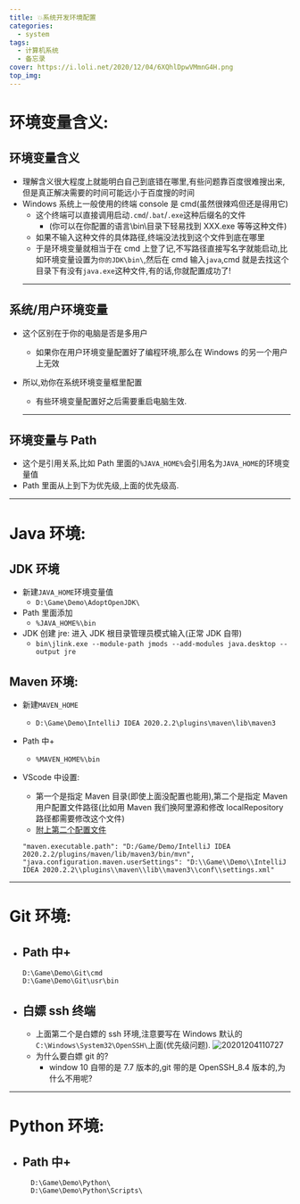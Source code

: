 ```yaml
---
title: 💥系统开发环境配置
categories:
  - system
tags:
  - 计算机系统
  - 备忘录
cover: https://i.loli.net/2020/12/04/6XQhlDpwVMmnG4H.png
top_img:
---
```


<!--
 * @Author: Weidows
 * @Date: 2020-12-04 11:38:58
 * @LastEditors: Weidows
 * @LastEditTime: 2020-12-28 00:27:06
 * @FilePath: \Weidowsd:\Game\Demo\Github\Blog-private\source\_posts\system\system_variable.md
 * @Description:
-->

# 环境变量含义:

## 环境变量含义

- 理解含义很大程度上就能明白自己到底错在哪里,有些问题靠百度很难搜出来,但是真正解决需要的时间可能远小于百度搜的时间
- Windows 系统上一般使用的终端 console 是 cmd(虽然很辣鸡但还是得用它)
  - 这个终端可以直接调用启动`.cmd`/`.bat`/`.exe`这种后缀名的文件
    - (你可以在你配置的语言\bin\目录下轻易找到 XXX.exe 等等这种文件)
  - 如果不输入这种文件的具体路径,终端没法找到这个文件到底在哪里
  - 于是环境变量就相当于在 cmd 上登了记,不写路径直接写名字就能启动,比如环境变量设置为`你的JDK\bin\`,然后在 cmd 输入`java`,cmd 就是去找这个目录下有没有`java.exe`这种文件,有的话,你就配置成功了!
  ***

## 系统/用户环境变量

- 这个区别在于你的电脑是否是多用户

  - 如果你在用户环境变量配置好了编程环境,那么在 Windows 的另一个用户上无效

- 所以,劝你在系统环境变量框里配置

  - 有些环境变量配置好之后需要重启电脑生效.

  ***

## 环境变量与 Path

- 这个是引用关系,比如 Path 里面的`%JAVA_HOME%`会引用名为`JAVA_HOME`的环境变量值
- Path 里面从上到下为优先级,上面的优先级高.

---

# Java 环境:

## JDK 环境

- 新建`JAVA_HOME`环境变量值
  - `D:\Game\Demo\AdoptOpenJDK\`
- Path 里面添加
  - `%JAVA_HOME%\bin`
- JDK 创建 jre: 进入 JDK 根目录管理员模式输入(正常 JDK 自带)
  - `bin\jlink.exe --module-path jmods --add-modules java.desktop --output jre`

## Maven 环境:

- 新建`MAVEN_HOME`

  - `D:\Game\Demo\IntelliJ IDEA 2020.2.2\plugins\maven\lib\maven3`

- Path 中+

  - `%MAVEN_HOME%\bin`

- VScode 中设置:
  - 第一个是指定 Maven 目录(即使上面没配置也能用),第二个是指定 Maven 用户配置文件路径(比如用 Maven 我们换阿里源和修改 localRepository 路径都需要修改这个文件)
  - [附上第二个配置文件](https://github.com/Weidows/Programming-Configuration/blob/master/Maven/conf/settings.xml)
  ```
  "maven.executable.path": "D:/Game/Demo/IntelliJ IDEA 2020.2.2/plugins/maven/lib/maven3/bin/mvn",
  "java.configuration.maven.userSettings": "D:\\Game\\Demo\\IntelliJ IDEA 2020.2.2\\plugins\\maven\\lib\\maven3\\conf\\settings.xml"
  ```

---

# Git 环境:

- ## Path 中+
  ```
  D:\Game\Demo\Git\cmd
  D:\Game\Demo\Git\usr\bin
  ```
- ## 白嫖 ssh 终端
  - 上面第二个是白嫖的 ssh 环境,注意要写在 Windows 默认的`C:\Windows\System32\OpenSSH\`上面(优先级问题).
    <img src="https://i.loli.net/2020/12/04/LJnhekugtUyHOaC.png" alt="20201204110727" />
  - 为什么要白嫖 git 的?
    - window 10 自带的是 7.7 版本的,git 带的是 OpenSSH_8.4 版本的,为什么不用呢?

---

# Python 环境:

- ## Path 中+
  ```
    D:\Game\Demo\Python\
    D:\Game\Demo\Python\Scripts\
  ```
